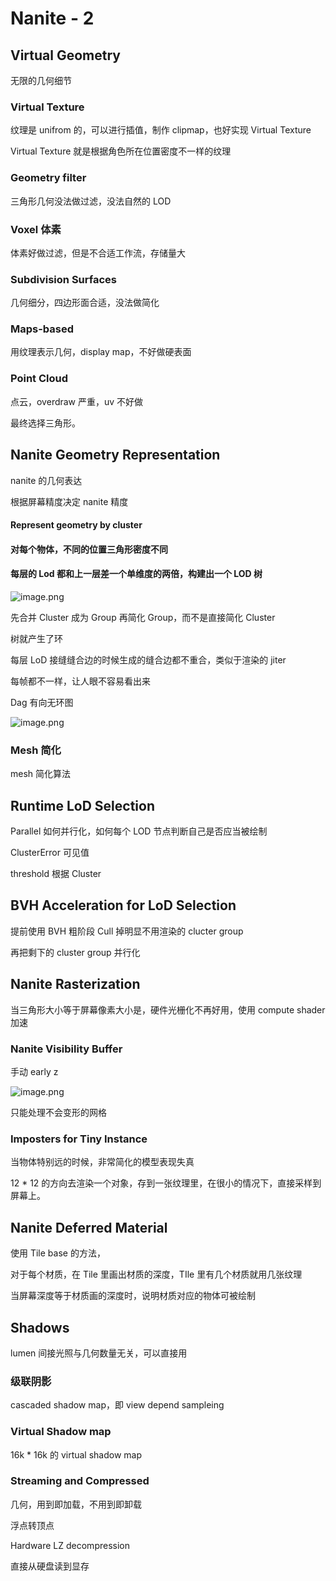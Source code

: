 # Nanite - 2

## Virtual Geometry

无限的几何细节

### Virtual Texture

纹理是 unifrom 的，可以进行插值，制作 clipmap，也好实现 Virtual Texture

Virtual Texture 就是根据角色所在位置密度不一样的纹理

### Geometry filter

三角形几何没法做过滤，没法自然的 LOD

### Voxel 体素

体素好做过滤，但是不合适工作流，存储量大

### Subdivision Surfaces

几何细分，四边形面合适，没法做简化

### Maps-based

用纹理表示几何，display map，不好做硬表面

### Point Cloud

点云，overdraw 严重，uv 不好做

最终选择三角形。

## Nanite Geometry Representation

nanite 的几何表达

根据屏幕精度决定 nanite 精度

#### Represent geometry by cluster

#### 对每个物体，不同的位置三角形密度不同

#### 每层的 Lod 都和上一层差一个单维度的两倍，构建出一个 LOD 树

![image.png](cluster-group.png)

先合并 Cluster 成为 Group 再简化 Group，而不是直接简化 Cluster

树就产生了环

每层 LoD 接缝缝合边的时候生成的缝合边都不重合，类似于渲染的 jiter

每帧都不一样，让人眼不容易看出来

Dag 有向无环图

![image.png](lod-dag.png)

### Mesh 简化

mesh 简化算法

## Runtime LoD Selection

Parallel 如何并行化，如何每个 LOD 节点判断自己是否应当被绘制

ClusterError 可见值

threshold 根据 Cluster

## BVH Acceleration for LoD Selection

提前使用 BVH 粗阶段 Cull 掉明显不用渲染的 clucter group

再把剩下的 cluster group 并行化

## Nanite Rasterization

当三角形大小等于屏幕像素大小是，硬件光栅化不再好用，使用 compute shader 加速

### Nanite Visibility Buffer

手动 early z

![image.png](nanite-vb.png)

只能处理不会变形的网格

### Imposters for Tiny Instance

当物体特别远的时候，非常简化的模型表现失真

12 * 12 的方向去渲染一个对象，存到一张纹理里，在很小的情况下，直接采样到屏幕上。

## Nanite Deferred Material

使用 Tile base 的方法，

对于每个材质，在 Tile 里画出材质的深度，TIle 里有几个材质就用几张纹理

当屏幕深度等于材质画的深度时，说明材质对应的物体可被绘制

## Shadows

lumen 间接光照与几何数量无关，可以直接用

### 级联阴影

cascaded shadow map，即 view depend sampleing

### Virtual Shadow map

16k * 16k 的 virtual shadow map

### Streaming and Compressed

几何，用到即加载，不用到即卸载

浮点转顶点

Hardware LZ decompression

直接从硬盘读到显存
